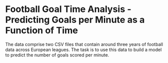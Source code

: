 # Football Goal Time Analysis - Predicting Goals per Minute as a Function of Time

The data comprise two CSV files that contain around three years of football data across European leagues. The task is to use this data to build a model to predict the number of goals scored per minute.
